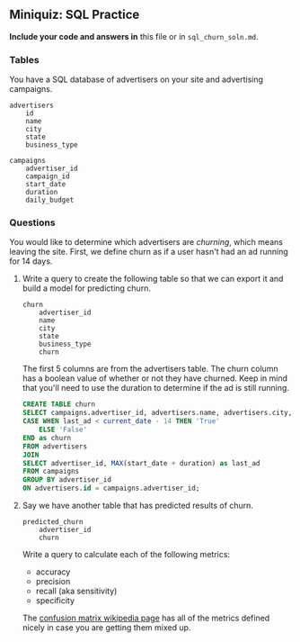 ## Miniquiz: SQL Practice

**Include your code and answers in** this file or in `sql_churn_soln.md`.

### Tables

You have a SQL database of advertisers on your site and advertising campaigns.

```
advertisers
    id
    name
    city
    state
    business_type
```

```
campaigns
    advertiser_id
    campaign_id
    start_date
    duration
    daily_budget
```

### Questions
You would like to determine which advertisers are *churning*, which means leaving the site. First, we define churn as if a user hasn't had an ad running for 14 days.

1. Write a query to create the following table so that we can export it and build a model for predicting churn.

    ```
    churn
        advertiser_id
        name
        city
        state
        business_type
        churn
    ```

    The first 5 columns are from the advertisers table. The churn column has a boolean value of whether or not they have churned. Keep in mind that you'll need to use the duration to determine if the ad is still running.

    ```sql
    CREATE TABLE churn
    SELECT campaigns.advertiser_id, advertisers.name, advertisers.city, advertisers.state, advertisers.business_type,
    CASE WHEN last_ad < current_date - 14 THEN 'True'
        ELSE 'False'
    END as churn
    FROM advertisers
    JOIN
    SELECT advertiser_id, MAX(start_date + duration) as last_ad
    FROM campaigns
    GROUP BY advertiser_id
    ON advertisers.id = campaigns.advertiser_id;
    ```

2. Say we have another table that has predicted results of churn.

    ```
    predicted_churn
        advertiser_id
        churn
    ```

    Write a query to calculate each of the following metrics:

    * accuracy
    * precision
    * recall (aka sensitivity)
    * specificity

    The [confusion matrix wikipedia page](http://en.wikipedia.org/wiki/Confusion_matrix) has all of the metrics defined nicely in case you are getting them mixed up.


